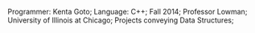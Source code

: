 Programmer:  Kenta Goto; 
Language: C++; 
Fall 2014; 
Professor Lowman; 
University of Illinois at Chicago; 
Projects conveying Data Structures; 
